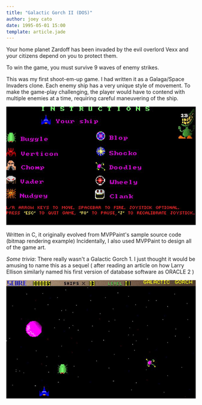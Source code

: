 ```yaml
---
title: "Galactic Gorch II (DOS)"
author: joey cato
date: 1995-05-01 15:00
template: article.jade
---
```


Your home planet Zardoff has been invaded by the evil overlord Vexx and your citizens depend on you to protect them. 

<span class="more"></span>

To win the game, you must survive 9 waves of enemy strikes.

This was my first shoot-em-up game. I had written it as a Galaga/Space Invaders clone. Each enemy ship has a very unique style of movement. To make the game-play challenging, the player would have to contend with multiple enemies at a time, requiring careful maneuvering of the ship.

<img src="gg2scr1.jpg" style="width:640px"/>

Written in C, it originally evolved from MVPPaint's sample source code (bitmap rendering example) Incidentally, I also used MVPPaint to design all of the game art.

*Some trivia*: There really wasn't a Galactic Gorch 1. I just thought it would be amusing to name this as a
sequel ( after reading an article on how Larry Ellison similarly named his first version of database software as ORACLE 2 )

<img src="gg2scr2.jpg" style="width:640px"/>
